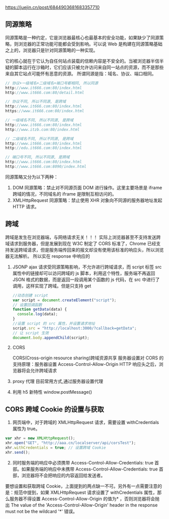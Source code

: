 https://juejin.cn/post/6844903681683357710

## 同源策略

同源策略是一种约定，它是浏览器最核心也最基本的安全功能，如果缺少了同源策略，则浏览器的正常功能可能都会受到影响。可以说 Web 是构建在同源策略基础之上的，浏览器只是针对同源策略的一种实现。

它的核心就在于它认为自任何站点装载的信赖内容是不安全的。当被浏览器半信半疑的脚本运行在沙箱时，它们应该只被允许访问来自同一站点的资源，而不是那些来自其它站点可能怀有恶意的资源。
所谓同源是指：域名、协议、端口相同。

```js
// 协议+一级域名+二级域名+端口号都相同, 所以同源
http://www.it666.com:80/index.html
http://www.it666.com:80/detail.html

// 协议不同, 所以不同源, 是跨域
http://www.it666.com:80/index.html
https://www.it666.com:80/index.html

// 一级域名不同, 所以不同源, 是跨域
http://www.it666.com:80/index.html
http://www.itzb.com:80/index.html

// 二级域名不同, 所以不同源, 是跨域
http://www.it666.com:80/index.html
http://edu.it666.com:80/index.html

// 端口号不同, 所以不同源, 是跨域
http://www.it666.com:80/index.html
http://www.it666.com:8090/index.html
```

同源策略又分为以下两种：

1. DOM 同源策略：禁止对不同源页面 DOM 进行操作。这里主要场景是 iframe 跨域的情况，不同域名的 iframe 是限制互相访问的。
2. XMLHttpRequest 同源策略：禁止使用 XHR 对象向不同源的服务器地址发起 HTTP 请求。

## 跨域

跨域是发生在浏览器端，与网络请求无关！！！
实际上浏览器甚至不支持发送跨域请求到服务器，但是发展到现在 W3C 制定了 CORS 标准了，Chrome 已经支持发送跨域请求，但是服务端传回来的报文却没有使用该标准的响应头，所以浏览器无法解析。
所以实在 response 中响应的

1. JSONP
   ajax 请求受同源策略影响，不允许进行跨域请求，而 script 标签 src 属性中的链接却可以访问跨域的 js 脚本，利用这个特性，服务端不再返回 JSON 格式的数据，而是返回一段调用某个函数的 js 代码，在 src 中进行了调用，这样实现了跨域。但是只支持 get

   ```js
   //动态创建 script
   var script = document.createElement("script");
   // 设置回调函数
   function getData(data) {
     console.log(data);
   }
   //设置 script 的 src 属性，并设置请求地址
   script.src = "http://localhost:3000/?callback=getData";
   // 让 script 生效
   document.body.appendChild(script);
   ```

2. CORS

   CORS(Cross-origin resource sharing)跨域资源共享 服务器设置对 CORS 的支持原理：服务器设置 Access-Control-Allow-Origin HTTP 响应头之后，浏览器将会允许跨域请求

3. proxy 代理 目前常用方式,通过服务器设置代理

4. 利用 h5 新特性 window.postMessage()

## CORS 跨域 Cookie 的设置与获取

1. 网页端中，对于跨域的 XMLHttpRequest 请求，需要设置 withCredentials 属性为 true。

```js
var xhr = new XMLHttpRequest();
xhr.open("GET", "http://aaa.cn/localserver/api/corsTest");
xhr.withCredentials = true; // 设置跨域 Cookie
xhr.send();
```

2. 同时服务端的响应中必须携带 Access-Control-Allow-Credentials: true 首部。如果服务端的响应中未携带 Access-Control-Allow-Credentials: true 首部，浏览器将不会把响应的内容返回给发送者。

要想设置和获取跨域 Cookie，上面提到的两点缺一不可。另外有一点需要注意的是：规范中提到，如果 XMLHttpRequest 请求设置了 withCredentials 属性，那么服务器不得设置 Access-Control-Allow-Origin 的值为* ，否则浏览器将会抛出 The value of the 'Access-Control-Allow-Origin' header in the response must not be the wildcard '*' 错误。
